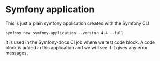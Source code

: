 # Symfony application

This is just a plain symfony application created with the Symfony CLI

```
symfony new symfony-application --version 4.4 --full
```

It is used in the Symfony-docs CI job where we test code block. A code block is
added in this application and we will see if it gives any error messages.
